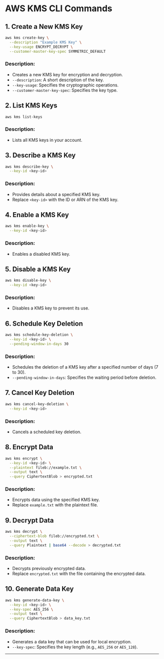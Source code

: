 # AWS KMS CLI Commands

## 1. Create a New KMS Key
```bash
aws kms create-key \
  --description "Example KMS Key" \
  --key-usage ENCRYPT_DECRYPT \
  --customer-master-key-spec SYMMETRIC_DEFAULT
```

### Description:
- Creates a new KMS key for encryption and decryption.
- `--description`: A short description of the key.
- `--key-usage`: Specifies the cryptographic operations.
- `--customer-master-key-spec`: Specifies the key type.

## 2. List KMS Keys
```bash
aws kms list-keys
```

### Description:
- Lists all KMS keys in your account.

## 3. Describe a KMS Key
```bash
aws kms describe-key \
  --key-id <key-id>
```

### Description:
- Provides details about a specified KMS key.
- Replace `<key-id>` with the ID or ARN of the KMS key.

## 4. Enable a KMS Key
```bash
aws kms enable-key \
  --key-id <key-id>
```

### Description:
- Enables a disabled KMS key.

## 5. Disable a KMS Key
```bash
aws kms disable-key \
  --key-id <key-id>
```

### Description:
- Disables a KMS key to prevent its use.

## 6. Schedule Key Deletion
```bash
aws kms schedule-key-deletion \
  --key-id <key-id> \
  --pending-window-in-days 30
```

### Description:
- Schedules the deletion of a KMS key after a specified number of days (7 to 30).
- `--pending-window-in-days`: Specifies the waiting period before deletion.

## 7. Cancel Key Deletion
```bash
aws kms cancel-key-deletion \
  --key-id <key-id>
```

### Description:
- Cancels a scheduled key deletion.

## 8. Encrypt Data
```bash
aws kms encrypt \
  --key-id <key-id> \
  --plaintext fileb://example.txt \
  --output text \
  --query CiphertextBlob > encrypted.txt
```

### Description:
- Encrypts data using the specified KMS key.
- Replace `example.txt` with the plaintext file.

## 9. Decrypt Data
```bash
aws kms decrypt \
  --ciphertext-blob fileb://encrypted.txt \
  --output text \
  --query Plaintext | base64 --decode > decrypted.txt
```

### Description:
- Decrypts previously encrypted data.
- Replace `encrypted.txt` with the file containing the encrypted data.

## 10. Generate Data Key
```bash
aws kms generate-data-key \
  --key-id <key-id> \
  --key-spec AES_256 \
  --output text \
  --query CiphertextBlob > data_key.txt
```

### Description:
- Generates a data key that can be used for local encryption.
- `--key-spec`: Specifies the key length (e.g., `AES_256` or `AES_128`).

---

